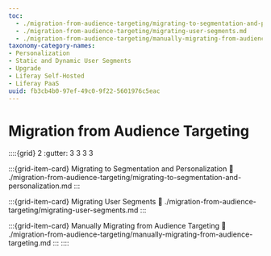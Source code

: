 ```yaml
---
toc:
  - ./migration-from-audience-targeting/migrating-to-segmentation-and-personalization.md
  - ./migration-from-audience-targeting/migrating-user-segments.md
  - ./migration-from-audience-targeting/manually-migrating-from-audience-targeting.md
taxonomy-category-names:
- Personalization
- Static and Dynamic User Segments
- Upgrade
- Liferay Self-Hosted
- Liferay PaaS
uuid: fb3cb4b0-97ef-49c0-9f22-5601976c5eac
---
```

# Migration from Audience Targeting

::::{grid} 2
:gutter: 3 3 3 3

:::{grid-item-card} Migrating to Segmentation and Personalization
:link: ./migration-from-audience-targeting/migrating-to-segmentation-and-personalization.md
:::

:::{grid-item-card} Migrating User Segments
:link: ./migration-from-audience-targeting/migrating-user-segments.md
:::

:::{grid-item-card} Manually Migrating from Audience Targeting
:link: ./migration-from-audience-targeting/manually-migrating-from-audience-targeting.md
:::
::::
